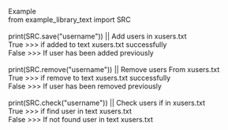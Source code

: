 Example<br/>
from example_library_text import SRC
<br/>
<br/>
print(SRC.save("username")) || Add users in xusers.txt<br/>
True >>> if added to text xusers.txt successfully<br/>
False >>> If user has been added previously <br/>
<br/>
print(SRC.remove("username"))  || Remove users From xusers.txt<br/>
True >>> if remove to text xusers.txt successfully<br/>
False >>> If user has been removed previously <br/>
<br/>
print(SRC.check("username"))  || Check users if in xusers.txt<br/>
True >>> if find user in text xusers.txt<br/>
False >>> If not found user in text xusers.txt <br/>
<br/>
